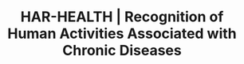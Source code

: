 ---
title: HAR-HEALTH | Recognition of Human Activities Associated with Chronic Diseases
type: landing
show_breadcrumb: true

tags: ["RP", "Medical Imaging"]

sections:
  - block: markdown
    content:
      title: HAR-HEALTH | Recognition of Human Activities Associated with Chronic Diseases
      subtitle: 2016 - 2018
      text: <p>The objective of this project is the research and development of methods and algorithms capable of automatically recognizing human activities related to chronic diseases (diabetes, hypertension, obesity and aging) based on visual information, signals captured by sensors on personal mobile devices and signals captured by sensors installed in environments
    design:
      # See Page Builder docs for all section customization options.
      # Choose how many columns the section has. Valid values: '1' or '2'.
      columns: '1'
---
